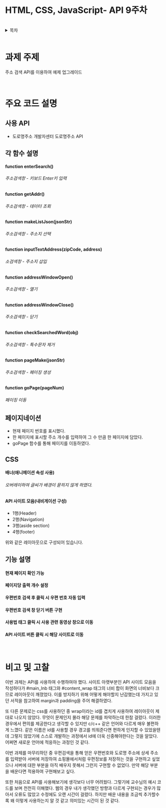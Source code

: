 # HTML, CSS, JavaScript- API 9주차 

<br>

<details>
<summary>목차</summary>

- [과제 주제](#과제-주제)
- [주요 코드 설명](#주요-코드-설명)
  - [사용 API](#사용-API)
  - [각 함수 설명](#각-함수-설명)
  - [페이지네이션](#페이지네이션)
  - [기능 설명](#기능-설명)
- [비고 및 고찰](#비고-및-고찰)

</details>

<br>

# **과제 주제** 

주소 검색 API를 이용하여 예제 업그레이드

<br>

# **주요 코드 설명**

## 사용 API

- 도로명주소 개발자센터 도로명주소 API


## 각 함수 설명

#### function enterSearch()
###### 주소검색창 - 키보드 Enter키 입력

#### function getAddr()
###### 주소검색창 - 데이터 조회

#### function makeListJson(jsonStr)
###### 주소검색창 - 주소지 선택

#### function inputTextAddress(zipCode, address)
###### 소검색창 - 주소지 삽입

#### function addressWindowOpen()
###### 주소검색창 - 열기

#### function addressWindowClose()
###### 주소검색창 - 닫기

#### function checkSearchedWord(obj)
###### 주소검색창 - 특수문자 제거

#### function pageMake(jsonStr)
###### 주소검색창 - 페이징 생성

#### function goPage(pageNum)
###### 페이징 이동


## 페이지네이션

- 현재 페이지 번호를 표시했다.
- 한 페이지에 표시할 주소 개수를 입력하여 그 수 만큼 한 페이지에 담았다.
- goPage 함수를 통해 페이지를 이동하였다.

## CSS

#### 배너(애니메이션 속성 사용)
###### 오버레이하여 글씨가 배경이 묻히지 않게 하였다.

#### API 사이트 모음(내비게이션 구성)
- 1행(Header)
- 2행(Navigation)
- 3행(aside section)
- 4행(footer)

위와 같은 레이아웃으로 구성되어 있습니다.


## 기능 설명

#### 현재 페이지 확인 가능
#### 페이지당 출력 개수 설정
#### 우편번호 검색 후 클릭 시 우편 번호 자동 입력
#### 우편번호 검색 창 닫기 버튼 구현
#### 사용법 태그 클릭 시 사용 관련 동영상 창으로 이동
#### API 사이트 버튼 클릭 시 해당 사이트로 이동

<br>

# 비고 및 고찰

이번 과제는 API를 사용하여 수행하여야 했다.  사이트 아랫부분인 API 사이트 모음을 작성하다가 #main_lnb 태그와 #content_wrap 태그의 너비 합이 화면의 너비보다 크므로 레이아웃이 깨졌었다. 이를 방지하기 위해 어떻게 해야할지 난감했는데 가지고 있던 서적을 참고하여 margin과 padding을 주어 해결하였다. 

또 다른 문제로는 css를 사용하던 중 wrap이라는 id를 겹치게 사용하여 레이아웃이 제대로 나오지 않았다. 무엇이 문제인지 몰라 해당 문제를 파악하는데 한참 걸렸다. 이러한 경우에서 편의를 제공한다고 생각할 수 있지만 c/c++ 같은 언어와 다르게 매우 불편하게 느꼈다. 같은 이름은 id를 사용할 경우 경고를 띄워준다면 편하게 인지할 수 있었을텐데 그렇지 않았기에 스스로 개발하는 과정에서 id에 더욱 신중해야한다는 것을 알았다. 어쩌면 새로운 언어에 적응하는 과정인 것 같다.

이번 과제를 마무리하던 중 우편검색을 통해 얻은 우편번호와 도로명 주소에 상세 주소를 입력받아 서버에 저장하여 쇼핑몰에서처럼 우편정보를 저장하는 것을 구현하고 싶었으나 서버에 대한 부분을 아직 배우지 못해서 그런지 구현할 수 없었다. 만약 해당 부분을 배운다면 적용하여 구현해보고 싶다.

또한 처음으로 API를 사용해보기에 생각보다 너무 어려웠다. 그렇기에 교수님의 예시 코드를 보며 천천히 이해했다. 웹의 경우 내가 생각했던 방향과 다르게 구현되는 경우가 많아서 오류도 많았고 수정에도 오랜 시간이 걸렸다. 하지만 배운 내용을 조금씩 추가할수록 왜 이렇게 사용하는지 알 것 같고 의미있는 시간이 된 것 같다.

